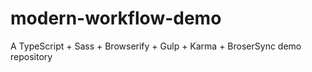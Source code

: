 # modern-workflow-demo
A TypeScript + Sass + Browserify + Gulp + Karma + BroserSync demo repository
